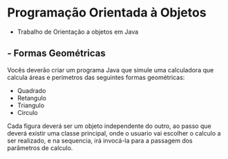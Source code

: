 # Programação Orientada à Objetos

* Trabalho de Orientação a objetos em Java

## - Formas Geométricas

Vocês deverão criar um programa Java que simule uma calculadora que calcula áreas e perimetros das seguintes formas geométricas:
* Quadrado
* Retangulo
* Triangulo
* Circulo

Cada figura deverá ser um objeto independente do outro, ao passo que deverá existir uma classe principal, onde o usuario vai escolher o calculo a ser realizado, e na sequencia, irá invocá-la para a passagem dos parâmetros de calculo.